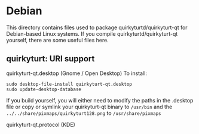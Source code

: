 
Debian
====================
This directory contains files used to package quirkyturtd/quirkyturt-qt
for Debian-based Linux systems. If you compile quirkyturtd/quirkyturt-qt yourself, there are some useful files here.

## quirkyturt: URI support ##


quirkyturt-qt.desktop  (Gnome / Open Desktop)
To install:

	sudo desktop-file-install quirkyturt-qt.desktop
	sudo update-desktop-database

If you build yourself, you will either need to modify the paths in
the .desktop file or copy or symlink your quirkyturt-qt binary to `/usr/bin`
and the `../../share/pixmaps/quirkyturt128.png` to `/usr/share/pixmaps`

quirkyturt-qt.protocol (KDE)

